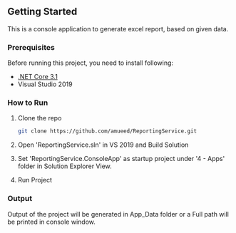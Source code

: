 <!-- GETTING STARTED -->

## Getting Started

This is a console application to generate excel report, based on given data.

### Prerequisites

Before running this project, you need to install following:

- [.NET Core 3.1](https://dotnet.microsoft.com/download/dotnet/3.1)
- Visual Studio 2019

### How to Run

1. Clone the repo
   ```sh
   git clone https://github.com/amueed/ReportingService.git
   ```
2. Open 'ReportingService.sln' in VS 2019 and Build Solution

3. Set 'ReportingService.ConsoleApp' as startup project under '4 - Apps' folder in Solution Explorer View.

4. Run Project

### Output

Output of the project will be generated in App_Data folder or a Full path will be printed in console window.
